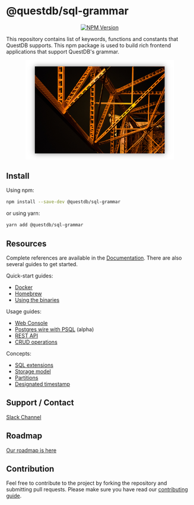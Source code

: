 # @questdb/sql-grammar

<p align="center">
  <a href="https://www.npmjs.com/package/@questdb/sql-grammar">
    <img src="https://img.shields.io/npm/v/@questdb/sql-grammar.svg?style=flat"
          alt="NPM Version">
  </a>
</p>

This repository contains list of keywords, functions and constants that QuestDB
supports. This npm package is used to build rich frontend applications that
support QuestDB's grammar.

<!-- prettier-ignore-start -->
<div align="center">
  <a href="http://questdb.io">
    <img src=".github/structure.png" width="400" />
  </a>
</div>
<!-- prettier-ignore-end -->

## Install

Using npm:

```sh
npm install --save-dev @questdb/sql-grammar
```

or using yarn:

```sh
yarn add @questdb/sql-grammar
```

## Resources

Complete references are available in the
[Documentation](https://questdb.io/docs/introduction). There are also several
guides to get started.

Quick-start guides:

- [Docker](https://questdb.io/docs/guide/docker)
- [Homebrew](https://questdb.io/docs/guide/homebrew)
- [Using the binaries](https://questdb.io/docs/guide/binaries)

Usage guides:

- [Web Console](https://questdb.io/docs/guide/web-console)
- [Postgres wire with PSQL](https://questdb.io/docs/guide/postgres-wire) (alpha)
- [REST API](https://questdb.io/docs/guide/rest)
- [CRUD operations](https://questdb.io/docs/guide/crud)

Concepts:

- [SQL extensions](https://questdb.io/docs/concept/sql-extensions)
- [Storage model](https://questdb.io/docs/concept/storage-model)
- [Partitions](https://questdb.io/docs/concept/partitions)
- [Designated timestamp](https://questdb.io/docs/concept/designated-timestamp)

## Support / Contact

[Slack Channel](https://questdb.slack.com)

## Roadmap

[Our roadmap is here](https://github.com/questdb/questdb/projects/3)

## Contribution

Feel free to contribute to the project by forking the repository and submitting
pull requests. Please make sure you have read our
[contributing guide](https://github.com/questdb/sql-grammar/blob/master/CONTRIBUTING.md).
